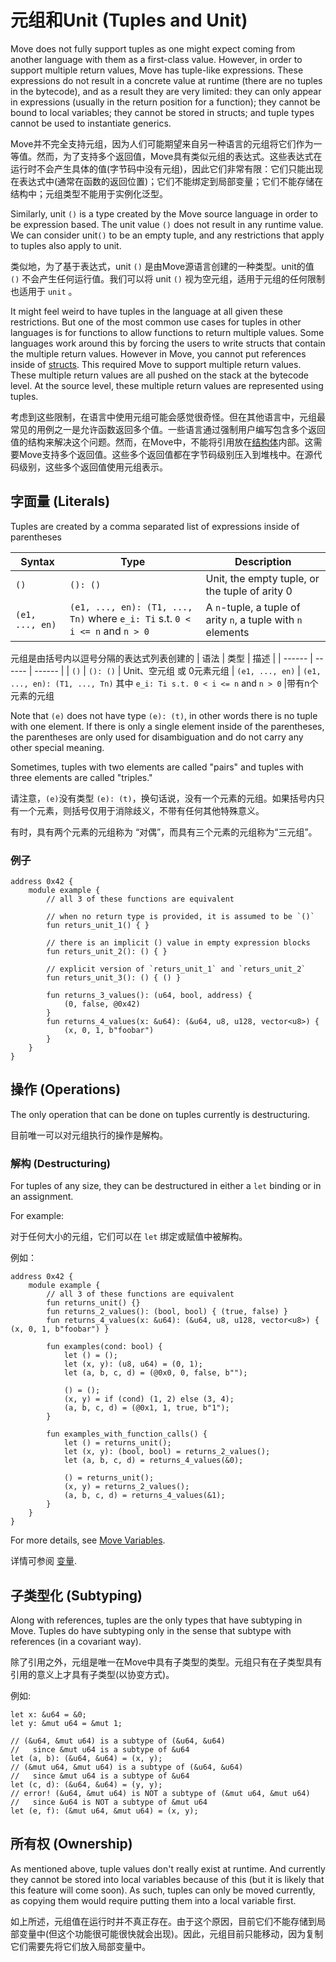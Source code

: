 # 元组和Unit (Tuples and Unit)

Move does not fully support tuples as one might expect coming from another language with them as a
first-class value. However, in order to support multiple return values, Move has tuple-like
expressions. These expressions do not result in a concrete value at runtime (there are no tuples in
the bytecode), and as a result they are very limited: they can only appear in expressions (usually
in the return position for a function); they cannot be bound to local variables; they cannot be
stored in structs; and tuple types cannot be used to instantiate generics.

Move并不完全支持元组，因为人们可能期望来自另一种语言的元组将它们作为一等值。然而，为了支持多个返回值，Move具有类似元组的表达式。这些表达式在运行时不会产生具体的值(字节码中没有元组)，因此它们非常有限：它们只能出现在表达式中(通常在函数的返回位置)；它们不能绑定到局部变量；它们不能存储在结构中；元组类型不能用于实例化泛型。

Similarly, unit `()` is a type created by the Move source language in order to be expression based.
The unit value `()` does not result in any runtime value. We can consider unit`()` to be an empty
tuple, and any restrictions that apply to tuples also apply to unit.

类似地，为了基于表达式，unit `()` 是由Move源语言创建的一种类型。unit的值 `()` 不会产生任何运行值。我们可以将 unit `()` 视为空元组，适用于元组的任何限制也适用于 `unit` 。

It might feel weird to have tuples in the language at all given these restrictions. But one of the
most common use cases for tuples in other languages is for functions to allow functions to return
multiple values. Some languages work around this by forcing the users to write structs that contain
the multiple return values. However in Move, you cannot put references inside of
[structs](./structs-and-resources.md). This required Move to support multiple return values. These
multiple return values are all pushed on the stack at the bytecode level. At the source level, these
multiple return values are represented using tuples.

考虑到这些限制，在语言中使用元组可能会感觉很奇怪。但在其他语言中，元组最常见的用例之一是允许函数返回多个值。一些语言通过强制用户编写包含多个返回值的结构来解决这个问题。然而，在Move中，不能将引用放在[结构体](./structs-and-resources.html)内部。这需要Move支持多个返回值。这些多个返回值都在字节码级别压入到堆栈中。在源代码级别，这些多个返回值使用元组表示。

## 字面量 (Literals)

Tuples are created by a comma separated list of expressions inside of parentheses

| Syntax          | Type                                                                         | Description                                                  |
| --------------- | ---------------------------------------------------------------------------- | ------------------------------------------------------------ |
| `()`            | `(): ()`                                                                     | Unit, the empty tuple, or the tuple of arity 0               |
| `(e1, ..., en)` | `(e1, ..., en): (T1, ..., Tn)` where `e_i: Ti` s.t. `0 < i <= n` and `n > 0` | A `n`-tuple, a tuple of arity `n`, a tuple with `n` elements |

元组是由括号内以逗号分隔的表达式列表创建的
| 语法 | 类型 | 描述 |
| ------ | ------ | ------ |
| `()` | `(): ()` | Unit、空元组 或 0元素元组
| `(e1, ..., en)` | `(e1, ..., en): (T1, ..., Tn)` 其中 `e_i: Ti s.t. 0 < i <= n` and `n > 0` |带有n个元素的元组

Note that `(e)` does not have type `(e): (t)`, in other words there is no tuple with one element. If
there is only a single element inside of the parentheses, the parentheses are only used for
disambiguation and do not carry any other special meaning.

Sometimes, tuples with two elements are called "pairs" and tuples with three elements are called
"triples."

请注意，`(e)`没有类型 `(e): (t)`，换句话说，没有一个元素的元组。如果括号内只有一个元素，则括号仅用于消除歧义，不带有任何其他特殊意义。

有时，具有两个元素的元组称为 “对偶”，而具有三个元素的元组称为“三元组”。

### 例子

```move=
address 0x42 {
    module example {
        // all 3 of these functions are equivalent

        // when no return type is provided, it is assumed to be `()`
        fun returs_unit_1() { }

        // there is an implicit () value in empty expression blocks
        fun returs_unit_2(): () { }

        // explicit version of `returs_unit_1` and `returs_unit_2`
        fun returs_unit_3(): () { () }

        fun returns_3_values(): (u64, bool, address) {
            (0, false, @0x42)
        }
        fun returns_4_values(x: &u64): (&u64, u8, u128, vector<u8>) {
            (x, 0, 1, b"foobar")
        }
    }
}
```

## 操作 (Operations)

The only operation that can be done on tuples currently is destructuring.

目前唯一可以对元组执行的操作是解构。

### 解构 (Destructuring)

For tuples of any size, they can be destructured in either a `let` binding or in an assignment.

For example:

对于任何大小的元组，它们可以在 `let` 绑定或赋值中被解构。

例如：

```move=
address 0x42 {
    module example {
        // all 3 of these functions are equivalent
        fun returns_unit() {}
        fun returns_2_values(): (bool, bool) { (true, false) }
        fun returns_4_values(x: &u64): (&u64, u8, u128, vector<u8>) { (x, 0, 1, b"foobar") }

        fun examples(cond: bool) {
            let () = ();
            let (x, y): (u8, u64) = (0, 1);
            let (a, b, c, d) = (@0x0, 0, false, b"");

            () = ();
            (x, y) = if (cond) (1, 2) else (3, 4);
            (a, b, c, d) = (@0x1, 1, true, b"1");
        }

        fun examples_with_function_calls() {
            let () = returns_unit();
            let (x, y): (bool, bool) = returns_2_values();
            let (a, b, c, d) = returns_4_values(&0);

            () = returns_unit();
            (x, y) = returns_2_values();
            (a, b, c, d) = returns_4_values(&1);
        }
    }
}
```

For more details, see [Move Variables](./variables.md).

详情可参阅 [变量](./variables.md).

## 子类型化 (Subtyping)

Along with references, tuples are the only types that have subtyping in Move. Tuples do have
subtyping only in the sense that subtype with references (in a covariant way).

除了引用之外，元组是唯一在Move中具有子类型的类型。元组只有在子类型具有引用的意义上才具有子类型(以协变方式)。

例如:

```move=
let x: &u64 = &0;
let y: &mut u64 = &mut 1;

// (&u64, &mut u64) is a subtype of (&u64, &u64)
//   since &mut u64 is a subtype of &u64
let (a, b): (&u64, &u64) = (x, y);
// (&mut u64, &mut u64) is a subtype of (&u64, &u64)
//   since &mut u64 is a subtype of &u64
let (c, d): (&u64, &u64) = (y, y);
// error! (&u64, &mut u64) is NOT a subtype of (&mut u64, &mut u64)
//   since &u64 is NOT a subtype of &mut u64
let (e, f): (&mut u64, &mut u64) = (x, y);
```

## 所有权 (Ownership)

As mentioned above, tuple values don't really exist at runtime. And currently they cannot be stored
into local variables because of this (but it is likely that this feature will come soon). As such,
tuples can only be moved currently, as copying them would require putting them into a local variable
first.

如上所述，元组值在运行时并不真正存在。由于这个原因，目前它们不能存储到局部变量中(但这个功能很可能很快就会出现)。因此，元组目前只能移动，因为复制它们需要先将它们放入局部变量中。
